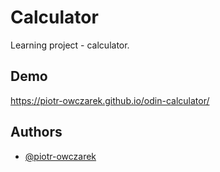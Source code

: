 # Calculator

Learning project - calculator.


## Demo

https://piotr-owczarek.github.io/odin-calculator/

## Authors

- [@piotr-owczarek](https://github.com/piotr-owczarek)
